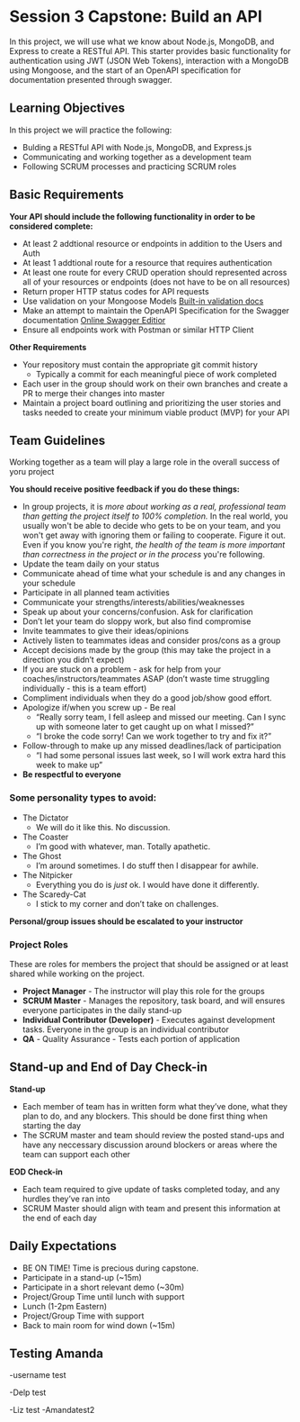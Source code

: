 # Session 3 Capstone: Build an API
In this project, we will use what we know about Node.js, MongoDB, and Express to create a RESTful API. This starter provides basic functionality for authentication using JWT (JSON Web Tokens), interaction with a MongoDB using Mongoose, and the start of an OpenAPI specification for documentation presented through swagger. 

## Learning Objectives
In this project we will practice the following:

- Bulding a RESTful API with Node.js, MongoDB, and Express.js
- Communicating and working together as a development team
- Following SCRUM processes and practicing SCRUM roles

## Basic Requirements
**Your API should include the following functionality in order to be considered complete:**
 
 - At least 2 addtional resource or endpoints in addition to the Users and Auth
 - At least 1 addtional route for a resource that requires authentication
 - At least one route for every CRUD operation should represented across all of your resources or endpoints (does not have to be on all resources)
 - Return proper HTTP status codes for API requests
 - Use validation on your Mongoose Models [Built-in validation docs](https://mongoosejs.com/docs/validation.html#built-in-validators)
 - Make an attempt to maintain the OpenAPI Specification for the Swagger documentation [Online Swagger Editior](https://editor.swagger.io/)
 - Ensure all endpoints work with Postman or similar HTTP Client

**Other Requirements**

- Your repository must contain the appropriate git commit history
    - Typically a commit for each meaningful piece of work completed
- Each user in the group should work on their own branches and create a PR to merge their changes into master
- Maintain a project board outlining and prioritizing the user stories and tasks needed to create your minimum viable product (MVP) for your API

## Team Guidelines
Working together as a team will play a large role in the overall success of yoru project

**You should receive positive feedback if you do these things:**  
- In group projects, it is *more about working as a real, professional team than getting the project itself to 100% completion.* In the real world, you usually won't be able to decide who gets to be on your team, and you won't get away with ignoring them or failing to cooperate. Figure it out. Even if you know you're right, *the health of the team is more important than correctness in the project or in the process* you're following.
- Update the team daily on your status
- Communicate ahead of time what your schedule is and any changes in your schedule
- Participate in all planned team activities
- Communicate your strengths/interests/abilities/weaknesses
- Speak up about your concerns/confusion. Ask for clarification
- Don’t let your team do sloppy work, but also find compromise
- Invite teammates to give their ideas/opinions
- Actively listen to teammates ideas and consider pros/cons as a group
- Accept decisions made by the group (this may take the project in a direction you didn’t expect)
- If you are stuck on a problem - ask for help from your coaches/instructors/teammates ASAP (don’t waste time struggling individually - this is a team effort)
- Compliment individuals when they do a good job/show good effort. 
- Apologize if/when you screw up - Be real
  - “Really sorry team, I fell asleep and missed our meeting. Can I sync up with someone later to get caught up on what I missed?”
  - “I broke the code sorry! Can we work together to try and fix it?”
- Follow-through to make up any missed deadlines/lack of participation
  - “I had some personal issues last week, so I will work extra hard this week to make up”
- **Be respectful to everyone**

### Some personality types to avoid:
- The Dictator
  - We will do it like this. No discussion.
- The Coaster
  - I’m good with whatever, man. Totally apathetic.
- The Ghost
  - I’m around sometimes. I do stuff then I disappear for awhile.
- The Nitpicker
  - Everything you do is *just* ok. I would have done it differently.
- The Scaredy-Cat
  - I stick to my corner and don’t take on challenges.
	
**Personal/group issues should be escalated to your instructor**

### Project Roles
These are roles for members the project that should be assigned or at least shared while working on the project.

- **Project Manager** - The instructor will play this role for the groups
- **SCRUM Master** - Manages the repository, task board, and will ensures everyone participates in the daily stand-up
- **Individual Contributor (Developer)** - Executes against development tasks. Everyone in the group is an individual contributor
- **QA** - Quality Assurance - Tests each portion of application

## Stand-up and End of Day Check-in

**Stand-up**
- Each member of team has in written form what they’ve done, what they plan to do, and any blockers. This should be done first thing when starting the day
- The SCRUM master and team should review the posted stand-ups and have any neccessary discussion around blockers or areas where the team can support each other

**EOD Check-in**
- Each team required to give update of tasks completed today, and any hurdles they’ve ran into
- SCRUM Master should align with team and present this information at the end of each day


## Daily Expectations

- BE ON TIME! Time is precious during capstone.
- Participate in a stand-up (~15m)
- Participate in a short relevant demo (~30m)
- Project/Group Time until lunch with support
- Lunch (1-2pm Eastern)
- Project/Group Time with support 
- Back to main room for wind down (~15m)
## Testing Amanda
-username test

-Delp test

-Liz test
-Amandatest2